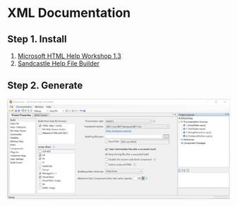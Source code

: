 # XML Documentation

## Step 1. Install
1. [Microsoft HTML Help Workshop 1.3](https://www.helpandmanual.com/download/htmlhelp.exe)
2. [Sandcastle Help File Builder](https://github.com/EWSoftware/SHFB/releases/)

## Step 2. Generate
![sandcastle.png](sandcastle.png)